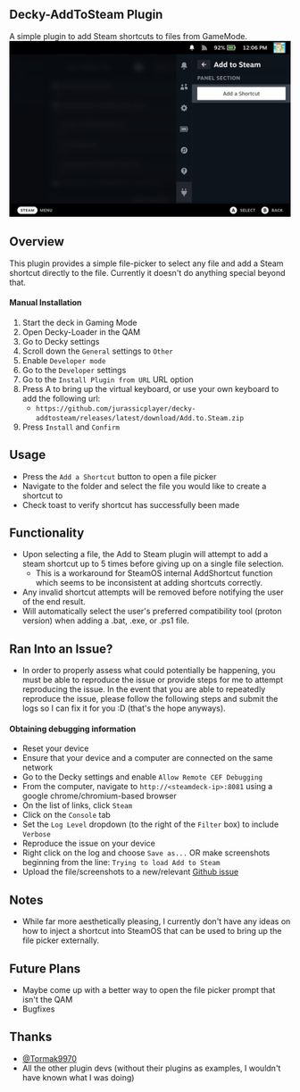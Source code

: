 ## Decky-AddToSteam Plugin
A simple plugin to add Steam shortcuts to files from GameMode.
![Main View](./assets/thumbnail.png)

## Overview
This plugin provides a simple file-picker to select any file and add a Steam shortcut directly to the file. Currently it doesn't do anything special beyond that.

#### Manual Installation
1. Start the deck in Gaming Mode
2. Open Decky-Loader in the QAM
3. Go to Decky settings
4. Scroll down the `General` settings to `Other`
5. Enable `Developer mode`
6. Go to the `Developer` settings
7. Go to the `Install Plugin from URL` URL option
8. Press A to bring up the virtual keyboard, or use your own keyboard to add the following url:
   - `https://github.com/jurassicplayer/decky-addtosteam/releases/latest/download/Add.to.Steam.zip`
9. Press `Install` and `Confirm`

## Usage
- Press the `Add a Shortcut` button to open a file picker
- Navigate to the folder and select the file you would like to create a shortcut to
- Check toast to verify shortcut has successfully been made

## Functionality
- Upon selecting a file, the Add to Steam plugin will attempt to add a steam shortcut up to 5 times before giving up on a single file selection.
   - This is a workaround for SteamOS internal AddShortcut function which seems to be inconsistent at adding shortcuts correctly.
- Any invalid shortcut attempts will be removed before notifying the user of the end result.
- Will automatically select the user's preferred compatibility tool (proton version) when adding a .bat, .exe, or .ps1 file.

## Ran Into an Issue?
- In order to properly assess what could potentially be happening, you must be able to reproduce the issue or provide steps for me to attempt reproducing the issue. In the event that you are able to repeatedly reproduce the issue, please follow the following steps and submit the logs so I can fix it for you :D (that's the hope anyways).

#### Obtaining debugging information
- Reset your device
- Ensure that your device and a computer are connected on the same network
- Go to the Decky settings and enable `Allow Remote CEF Debugging`
- From the computer, navigate to `http://<steamdeck-ip>:8081` using a google chrome/chromium-based browser
- On the list of links, click `Steam`
- Click on the `Console` tab
- Set the `Log Level` dropdown (to the right of the `Filter` box) to include `Verbose`
- Reproduce the issue on your device
- Right click on the log and choose `Save as...` OR make screenshots beginning from the line: `Trying to load Add to Steam`
- Upload the file/screenshots to a new/relevant [Github issue](https://github.com/jurassicplayer/decky-addtosteam/issues)

## Notes
- While far more aesthetically pleasing, I currently don't have any ideas on how to inject a shortcut into SteamOS that can be used to bring up the file picker externally.

## Future Plans
- Maybe come up with a better way to open the file picker prompt that isn't the QAM
- Bugfixes

## Thanks
- [@Tormak9970](https://github.com/Tormak9970)
- All the other plugin devs (without their plugins as examples, I wouldn't have known what I was doing)
